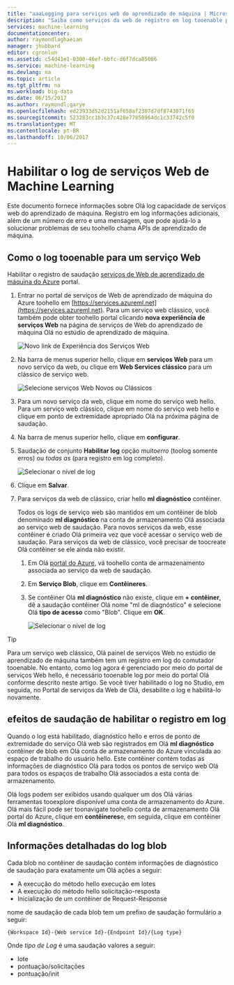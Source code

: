 ```yaml
---
title: "aaaLogging para serviços web do aprendizado de máquina | Microsoft Docs"
description: "Saiba como serviços da web de registro em log tooenable para aprendizado de máquina. Registro em log informações adicionais toohelp Olá APIs de solução de problemas."
services: machine-learning
documentationcenter: 
author: raymondlaghaeian
manager: jhubbard
editor: cgronlun
ms.assetid: c54d41e1-0300-46ef-bbfc-d6f7dca85086
ms.service: machine-learning
ms.devlang: na
ms.topic: article
ms.tgt_pltfrm: na
ms.workload: big-data
ms.date: 06/15/2017
ms.author: raymondl;garye
ms.openlocfilehash: ed23933d52d2151af658af2307d7df8743071f65
ms.sourcegitcommit: 523283cc1b3c37c428e77850964dc1c33742c5f0
ms.translationtype: MT
ms.contentlocale: pt-BR
ms.lasthandoff: 10/06/2017
---
```

# <a name="enable-logging-for-machine-learning-web-services"></a>Habilitar o log de serviços Web de Machine Learning
Este documento fornece informações sobre Olá log capacidade de serviços web do aprendizado de máquina. Registro em log informações adicionais, além de um número de erro e uma mensagem, que pode ajudá-lo a solucionar problemas de seu toohello chama APIs de aprendizado de máquina.  

## <a name="how-tooenable-logging-for-a-web-service"></a>Como o log tooenable para um serviço Web

Habilitar o registro de saudação [serviços de Web de aprendizado de máquina do Azure](https://services.azureml.net) portal. 

1. Entrar no portal de serviços de Web de aprendizado de máquina do Azure toohello em [https://services.azureml.net](https://services.azureml.net). Para um serviço web clássico, você também pode obter toohello portal clicando **nova experiência de serviços Web** na página de serviços de Web do aprendizado de máquina Olá no estúdio de aprendizado de máquina.

   ![Novo link de Experiência dos Serviços Web](media/machine-learning-web-services-logging/new-web-services-experience-link.png)

2. Na barra de menus superior hello, clique em **serviços Web** para um novo serviço da web, ou clique em **Web Services clássico** para um clássico de serviço web.

   ![Selecione serviços Web Novos ou Clássicos](media/machine-learning-web-services-logging/select-web-service.png)

3. Para um novo serviço da web, clique em nome do serviço web hello. Para um serviço web clássico, clique em nome do serviço web hello e clique em ponto de extremidade apropriado Olá na próxima página de saudação.

4. Na barra de menus superior hello, clique em **configurar**.

5. Saudação de conjunto **Habilitar log** opção muito*erro* (toolog somente erros) ou *todas as* (para registro em log completo).

   ![Selecionar o nível de log](media/machine-learning-web-services-logging/enable-logging.png)

6. Clique em **Salvar**.

7. Para serviços da web de clássico, criar hello **ml diagnóstico** contêiner.

   Todos os logs de serviço web são mantidos em um contêiner de blob denominado **ml diagnóstico** na conta de armazenamento Olá associada ao serviço web de saudação. Para novos serviços da web, esse contêiner é criado Olá primeira vez que você acessar o serviço web de saudação. Para serviços da web de clássico, você precisar de toocreate Olá contêiner se ele ainda não existir. 

   1. Em Olá [portal do Azure](https://portal.azure.com), vá toohello conta de armazenamento associada ao serviço da web de saudação.

   2. Em **Serviço Blob**, clique em **Contêineres**.

   3. Se contêiner Olá **ml diagnóstico** não existe, clique em **+ contêiner**, dê a saudação contêiner Olá nome "ml de diagnóstico" e selecione Olá **tipo de acesso** como "Blob". Clique em **OK**.

      ![Selecionar o nível de log](media/machine-learning-web-services-logging/create-ml-diagnostics-container.png)

> [!TIP]
>
> Para um serviço web clássico, Olá painel de serviços Web no estúdio de aprendizado de máquina também tem um registro em log do comutador tooenable. No entanto, como log agora é gerenciado por meio do portal de serviços Web hello, é necessário tooenable log por meio do portal Olá conforme descrito neste artigo. Se você tiver habilitado o log no Studio, em seguida, no Portal de serviços da Web de Olá, desabilite o log e habilitá-lo novamente.


## <a name="hello-effects-of-enabling-logging"></a>efeitos de saudação de habilitar o registro em log
Quando o log está habilitado, diagnóstico hello e erros de ponto de extremidade do serviço Olá web são registrados em Olá **ml diagnóstico** contêiner de blob em Olá conta de armazenamento do Azure vinculada ao espaço de trabalho do usuário hello. Este contêiner contém todas as informações de diagnóstico Olá para todos os pontos de serviço web Olá para todos os espaços de trabalho Olá associados a esta conta de armazenamento.

Olá logs podem ser exibidos usando qualquer um dos Olá várias ferramentas tooexplore disponível uma conta de armazenamento do Azure. Olá mais fácil pode ser toonavigate toohello conta de armazenamento Olá portal do Azure, clique em **contêineres**e, em seguida, clique em contêiner Olá **ml diagnóstico**.  

## <a name="log-blob-detail-information"></a>Informações detalhadas do log blob
Cada blob no contêiner de saudação contém informações de diagnóstico de saudação para exatamente um Olá ações a seguir:

* A execução do método hello execução em lotes  
* A execução do método hello solicitação-resposta  
* Inicialização de um contêiner de Request-Response

nome de saudação de cada blob tem um prefixo de saudação formulário a seguir: 


`{Workspace Id}-{Web service Id}-{Endpoint Id}/{Log type}`


Onde _tipo de Log_ é uma saudação valores a seguir:  

* lote  
* pontuação/solicitações  
* pontuação/init  

